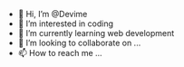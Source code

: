 - 👋 Hi, I’m @Devime
- 👀 I’m interested in coding 
- 🌱 I’m currently learning web development 
- 💞️ I’m looking to collaborate on ...
- 📫 How to reach me ...

<!---
Devime69/Devime69 is a ✨ special ✨ repository because its `README.md` (this file) appears on your GitHub profile.
You can click the Preview link to take a look at your changes.
--->
